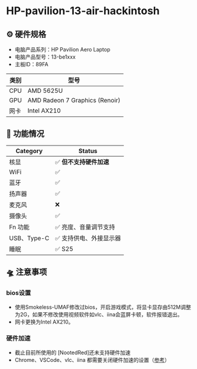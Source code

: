 # HP-pavilion-13-air-hackintosh

## ⚙️ 硬件规格
- 电脑产品系列：HP Pavilion Aero Laptop 
- 电脑产品型号：13-be1xxx
- 主板ID：89FA

| 类别 | 型号                                                         |
| ---- | ------------------------------------------------------------ |
| CPU  | AMD 5625U                                                    |
| GPU  | AMD Radeon 7 Graphics (Renoir)                               |
| 网卡 | Intel AX210 |

## 🚀 功能情况

| Category    | Status                 |
| ----------- | ---------------------- |
| 核显        | ✅ **但不支持硬件加速** |
| WiFi        | ✅                      |
| 蓝牙        | ✅                      |
| 扬声器      | ✅                      |
| 麦克风      | ❌                      |
| 摄像头      | ✅                      |
| Fn 功能     | ✅ 亮度、音量调节支持   |
| USB、Type-C | ✅ 支持供电、外接显示器 |
| 睡眠        | ✅ S25                   |

## 🛸 注意事项

### bios设置
- 使用Smokeless-UMAF修改过bios，开启游戏模式，将显卡显存由512M调整为2G，如果不修改使用视频软件如vlc、iina会蓝屏卡顿，软件报错退出。
- 网卡更换为Intel AX210。

### 硬件加速

- 截止目前所使用的 [NootedRed]还未支持硬件加速
- Chrome、VSCode、vlc、iina 都需要关闭硬件加速的设置（[参考](https://nootinc.github.io/nred#chrome-chromium-based-browsers-and-apps-like-sublime-text-cause-graphical-artefacts-amongst-other-problems)）
